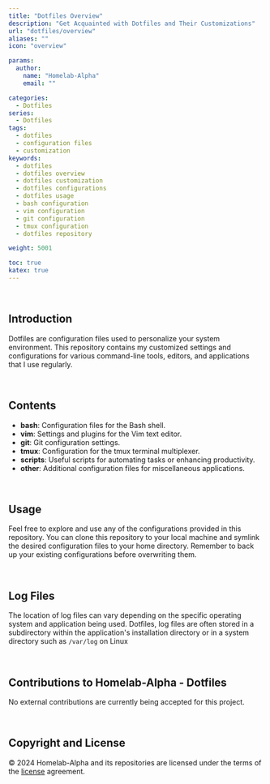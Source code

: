 ```yaml
---
title: "Dotfiles Overview"
description: "Get Acquainted with Dotfiles and Their Customizations"
url: "dotfiles/overview"
aliases: ""
icon: "overview"

params:
  author:
    name: "Homelab-Alpha"
    email: ""

categories:
  - Dotfiles
series:
  - Dotfiles
tags:
  - dotfiles
  - configuration files
  - customization
keywords:
  - dotfiles
  - dotfiles overview
  - dotfiles customization
  - dotfiles configurations
  - dotfiles usage
  - bash configuration
  - vim configuration
  - git configuration
  - tmux configuration
  - dotfiles repository

weight: 5001

toc: true
katex: true
---
```


<br />

## Introduction

Dotfiles are configuration files used to personalize your system environment.
This repository contains my customized settings and configurations for various
command-line tools, editors, and applications that I use regularly.

<br />

## Contents

- **bash**: Configuration files for the Bash shell.
- **vim**: Settings and plugins for the Vim text editor.
- **git**: Git configuration settings.
- **tmux**: Configuration for the tmux terminal multiplexer.
- **scripts**: Useful scripts for automating tasks or enhancing productivity.
- **other**: Additional configuration files for miscellaneous applications.

<br />

## Usage

Feel free to explore and use any of the configurations provided in this
repository. You can clone this repository to your local machine and symlink the
desired configuration files to your home directory. Remember to back up your
existing configurations before overwriting them.

<br />

## Log Files

The location of log files can vary depending on the specific operating system
and application being used. Dotfiles, log files are often stored in a
subdirectory within the application's installation directory or in a system
directory such as `/var/log` on Linux

<br />

## Contributions to Homelab-Alpha - Dotfiles

No external contributions are currently being accepted for this project.

<br />

## Copyright and License

&copy; 2024 Homelab-Alpha and its repositories are licensed under the terms of
the [license] agreement.

[license]: docs/../../help/license.md
